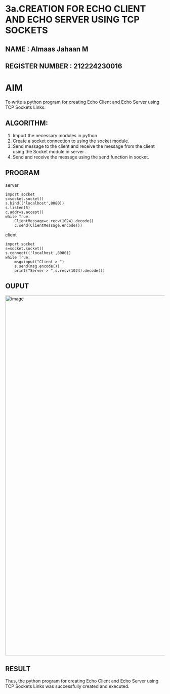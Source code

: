 # 3a.CREATION FOR ECHO CLIENT AND ECHO SERVER USING TCP SOCKETS
## NAME : Almaas Jahaan M
## REGISTER NUMBER : 212224230016
# AIM
To write a python program for creating Echo Client and Echo Server using TCP
Sockets Links.
## ALGORITHM:
1. Import the necessary modules in python
2. Create a socket connection to using the socket module.
3. Send message to the client and receive the message from the client using the Socket module in
 server .
4. Send and receive the message using the send function in socket.
## PROGRAM
server
```
import socket
s=socket.socket()
s.bind(('localhost',8080))
s.listen(5)
c,addr=s.accept()
while True:
    ClientMessage=c.recv(1024).decode()
    c.send(ClientMessage.encode())
```
client
```
import socket
s=socket.socket()
s.connect(('localhost',8080))
while True:
    msg=input("Client > ")
    s.send(msg.encode())
    print("Server > ",s.recv(1024).decode())
```

## OUPUT
<img width="1919" height="1138" alt="image" src="https://github.com/user-attachments/assets/9426bc66-76c7-43a0-a95b-cd0dce81909d" />

## RESULT
Thus, the python program for creating Echo Client and Echo Server using TCP Sockets Links 
was successfully created and executed.
